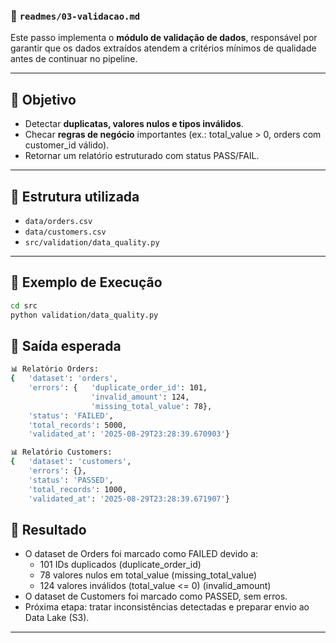 ### 📂 `readmes/03-validacao.md`

Este passo implementa o **módulo de validação de dados**, responsável por garantir que os dados extraídos atendem a critérios mínimos de qualidade antes de continuar no pipeline.

---

## 🔶 Objetivo
- Detectar **duplicatas, valores nulos e tipos inválidos**.
- Checar **regras de negócio** importantes (ex.: total_value > 0, orders com customer_id válido).
- Retornar um relatório estruturado com status PASS/FAIL.

---

## 🔶 Estrutura utilizada
- `data/orders.csv`
- `data/customers.csv`
- `src/validation/data_quality.py`

---

## 🔶 Exemplo de Execução
```bash
cd src
python validation/data_quality.py
```

## 🔶 Saída esperada
```bash
📊 Relatório Orders:
{   'dataset': 'orders',
    'errors': {   'duplicate_order_id': 101,
                  'invalid_amount': 124,
                  'missing_total_value': 78},
    'status': 'FAILED',
    'total_records': 5000,
    'validated_at': '2025-08-29T23:28:39.670903'}

📊 Relatório Customers:
{   'dataset': 'customers',
    'errors': {},
    'status': 'PASSED',
    'total_records': 1000,
    'validated_at': '2025-08-29T23:28:39.671907'}
```
## 🔶 Resultado
- O dataset de Orders foi marcado como FAILED devido a:
    - 101 IDs duplicados (duplicate_order_id)
    - 78 valores nulos em total_value (missing_total_value)
    - 124 valores inválidos (total_value <= 0) (invalid_amount)
- O dataset de Customers foi marcado como PASSED, sem erros.
- Próxima etapa: tratar inconsistências detectadas e preparar envio ao Data Lake (S3).

<hr style="height:2px; background-color:#807f7e; border:none;"/>
